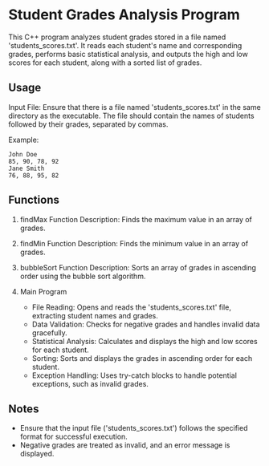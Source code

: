 # Student Grades Analysis Program

This C++ program analyzes student grades stored in a file named 'students_scores.txt'. It reads each student's name and corresponding grades, performs basic statistical analysis, and outputs the high and low scores for each student, along with a sorted list of grades.

## Usage

Input File: Ensure that there is a file named 'students_scores.txt' in the same directory as the executable. The file should contain the names of students followed by their grades, separated by commas.

Example:
```
John Doe
85, 90, 78, 92
Jane Smith
76, 88, 95, 82
```

## Functions
1. findMax Function
Description: Finds the maximum value in an array of grades.

3. findMin Function
Description: Finds the minimum value in an array of grades.

4. bubbleSort Function
Description: Sorts an array of grades in ascending order using the bubble sort algorithm.

5. Main Program
   * File Reading: Opens and reads the 'students_scores.txt' file, extracting student names and grades.
   * Data Validation: Checks for negative grades and handles invalid data gracefully.
   * Statistical Analysis: Calculates and displays the high and low scores for each student.
   * Sorting: Sorts and displays the grades in ascending order for each student.
   * Exception Handling: Uses try-catch blocks to handle potential exceptions, such as invalid grades.


## Notes
* Ensure that the input file ('students_scores.txt') follows the specified format for successful execution.
* Negative grades are treated as invalid, and an error message is displayed.
